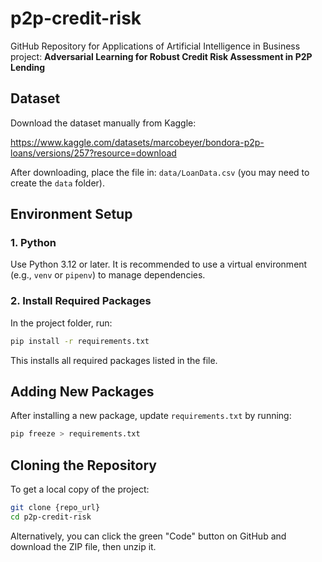 # p2p-credit-risk


GitHub Repository for Applications of Artificial Intelligence in Business project: **Adversarial Learning for Robust Credit Risk Assessment in P2P Lending**
## Dataset

Download the dataset manually from Kaggle:

https://www.kaggle.com/datasets/marcobeyer/bondora-p2p-loans/versions/257?resource=download

After downloading, place the file in:  `data/LoanData.csv` (you may need to create the `data` folder).

## Environment Setup

### 1. Python

Use Python 3.12 or later. It is recommended to use a virtual environment (e.g., `venv` or `pipenv`) to manage dependencies.

### 2. Install Required Packages

In the project folder, run:

```bash
pip install -r requirements.txt
```

This installs all required packages listed in the file.

## Adding New Packages

After installing a new package, update `requirements.txt` by running:

```bash
pip freeze > requirements.txt
```

## Cloning the Repository

To get a local copy of the project:

```bash
git clone {repo_url}
cd p2p-credit-risk
```

Alternatively, you can click the green "Code" button on GitHub and download the ZIP file, then unzip it.

